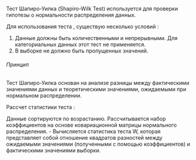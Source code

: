 Тест Шапиро-Уилка (Shapiro-Wilk Test) используется для проверки гипотезы о нормальности распределения данных.

Для использования теста , существую несколько условий : 

1.  Данные должны быть количественными и непрерывными. Для категориальных данных этот тест не применяется.
2. В выборке не должно быть пропущенных значений.

<h6>Принцип</h6>

Тест Шапиро-Уилка основан на анализе разницы между фактическими значениями данных и теоретическими значениями, ожидаемыми при нормальном распределении.

Рассчет статистики теста :

Данные сортируются по возрастанию. Рассчитывается набор коэффициентов на основе ковариационной матрицы нормального распределения.
    - Вычисляется статистика теста W, которая представляет собой отношение квадратов разностей между ожидаемыми значениями (полученными с помощью коэффициентов) и фактическими значениями выборки.

